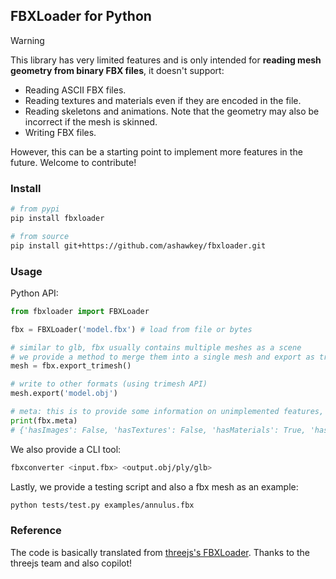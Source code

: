 ## FBXLoader for Python

> [!WARNING]
> This library has very limited features and is only intended for **reading mesh geometry from binary FBX files**, it doesn't support:
> * Reading ASCII FBX files.
> * Reading textures and materials even if they are encoded in the file.
> * Reading skeletons and animations. Note that the geometry may also be incorrect if the mesh is skinned.
> * Writing FBX files.

However, this can be a starting point to implement more features in the future. Welcome to contribute!


### Install

```bash
# from pypi
pip install fbxloader

# from source
pip install git+https://github.com/ashawkey/fbxloader.git
```

### Usage

Python API:
```python
from fbxloader import FBXLoader

fbx = FBXLoader('model.fbx') # load from file or bytes

# similar to glb, fbx usually contains multiple meshes as a scene
# we provide a method to merge them into a single mesh and export as trimesh.Trimesh
mesh = fbx.export_trimesh()

# write to other formats (using trimesh API)
mesh.export('model.obj')

# meta: this is to provide some information on unimplemented features, you may inspect it to make sure if the model is expected to load correctly. e.g., hasDeformers=True usually means the model is skinned.
print(fbx.meta)
# {'hasImages': False, 'hasTextures': False, 'hasMaterials': True, 'hasDeformers': True, 'hasAnimations': True}
```

We also provide a CLI tool:
```bash
fbxconverter <input.fbx> <output.obj/ply/glb>
```

Lastly, we provide a testing script and also a fbx mesh as an example:
```bash
python tests/test.py examples/annulus.fbx
```

### Reference
The code is basically translated from [threejs's FBXLoader](https://github.com/mrdoob/three.js/blob/b1046960d9adb597ba0ead7ff4a31f16d0a49a79/examples/jsm/loaders/FBXLoader.js). 
Thanks to the threejs team and also copilot!